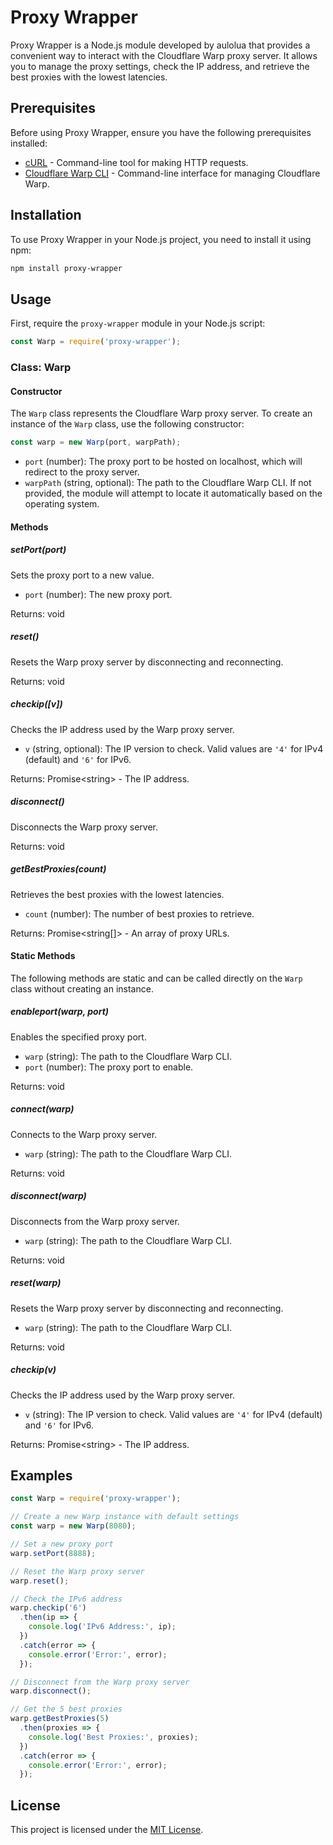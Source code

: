 # Proxy Wrapper

Proxy Wrapper is a Node.js module developed by aulolua that provides a convenient way to interact with the Cloudflare Warp proxy server. It allows you to manage the proxy settings, check the IP address, and retrieve the best proxies with the lowest latencies.

## Prerequisites

Before using Proxy Wrapper, ensure you have the following prerequisites installed:

- [cURL](https://curl.se/) - Command-line tool for making HTTP requests.
- [Cloudflare Warp CLI](https://developers.cloudflare.com/warp-cli) - Command-line interface for managing Cloudflare Warp.

## Installation

To use Proxy Wrapper in your Node.js project, you need to install it using npm:

```bash
npm install proxy-wrapper
```

## Usage

First, require the `proxy-wrapper` module in your Node.js script:

```javascript
const Warp = require('proxy-wrapper');
```

### Class: Warp

#### Constructor

The `Warp` class represents the Cloudflare Warp proxy server. To create an instance of the `Warp` class, use the following constructor:

```javascript
const warp = new Warp(port, warpPath);
```

- `port` (number): The proxy port to be hosted on localhost, which will redirect to the proxy server.
- `warpPath` (string, optional): The path to the Cloudflare Warp CLI. If not provided, the module will attempt to locate it automatically based on the operating system.

#### Methods

##### setPort(port)

Sets the proxy port to a new value.

- `port` (number): The new proxy port.

Returns: void

##### reset()

Resets the Warp proxy server by disconnecting and reconnecting.

Returns: void

##### checkip([v])

Checks the IP address used by the Warp proxy server.

- `v` (string, optional): The IP version to check. Valid values are `'4'` for IPv4 (default) and `'6'` for IPv6.

Returns: Promise\<string> - The IP address.

##### disconnect()

Disconnects the Warp proxy server.

Returns: void

##### getBestProxies(count)

Retrieves the best proxies with the lowest latencies.

- `count` (number): The number of best proxies to retrieve.

Returns: Promise\<string[]> - An array of proxy URLs.

#### Static Methods

The following methods are static and can be called directly on the `Warp` class without creating an instance.

##### enableport(warp, port)

Enables the specified proxy port.

- `warp` (string): The path to the Cloudflare Warp CLI.
- `port` (number): The proxy port to enable.

Returns: void

##### connect(warp)

Connects to the Warp proxy server.

- `warp` (string): The path to the Cloudflare Warp CLI.

Returns: void

##### disconnect(warp)

Disconnects from the Warp proxy server.

- `warp` (string): The path to the Cloudflare Warp CLI.

Returns: void

##### reset(warp)

Resets the Warp proxy server by disconnecting and reconnecting.

- `warp` (string): The path to the Cloudflare Warp CLI.

Returns: void

##### checkip(v)

Checks the IP address used by the Warp proxy server.

- `v` (string): The IP version to check. Valid values are `'4'` for IPv4 (default) and `'6'` for IPv6.

Returns: Promise\<string> - The IP address.

## Examples

```javascript
const Warp = require('proxy-wrapper');

// Create a new Warp instance with default settings
const warp = new Warp(8080);

// Set a new proxy port
warp.setPort(8888);

// Reset the Warp proxy server
warp.reset();

// Check the IPv6 address
warp.checkip('6')
  .then(ip => {
    console.log('IPv6 Address:', ip);
  })
  .catch(error => {
    console.error('Error:', error);
  });

// Disconnect from the Warp proxy server
warp.disconnect();

// Get the 5 best proxies
warp.getBestProxies(5)
  .then(proxies => {
    console.log('Best Proxies:', proxies);
  })
  .catch(error => {
    console.error('Error:', error);
  });
```

## License

This project is licensed under the [MIT License](LICENSE).
